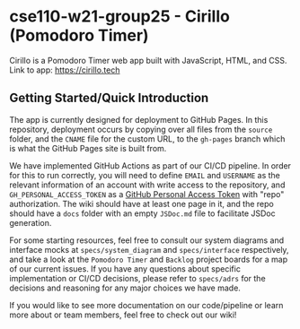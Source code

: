 # cse110-w21-group25 - Cirillo (Pomodoro Timer)

Cirillo is a Pomodoro Timer web app built with JavaScript, HTML, and CSS. Link to app: https://cirillo.tech

## Getting Started/Quick Introduction

The app is currently designed for deployment to GitHub Pages. In this repository, deployment occurs by copying over all files from the `source` folder, and the `CNAME` file for the custom URL, to the `gh-pages` branch which is what the GitHub Pages site is built from.

We have implemented GitHub Actions as part of our CI/CD pipeline. In order for this to run correctly, you will need to define `EMAIL` and `USERNAME` as the relevant information of an account with write access to the repository, and `GH_PERSONAL_ACCESS_TOKEN` as a [GitHub Personal Access Token](https://docs.github.com/en/github/authenticating-to-github/creating-a-personal-access-token) with "repo" authorization. The wiki should have at least one page in it, and the repo should have a `docs` folder with an empty `JSDoc.md` file to facilitate JSDoc generation.

For some starting resources, feel free to consult our system diagrams and interface mocks at `specs/system_diagram` and `specs/interface` respectively, and take a look at the `Pomodoro Timer` and `Backlog` project boards for a map of our current issues. If you have any questions about specific implementation or CI/CD decisions, please refer to `specs/adrs` for the decisions and reasoning for any major choices we have made.

If you would like to see more documentation on our code/pipeline or learn more about or team members, feel free to check out our wiki!
